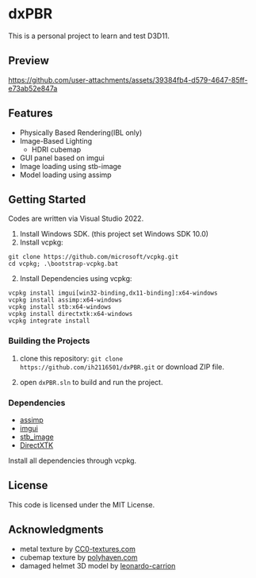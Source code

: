 # dxPBR
This is a personal project to learn and test D3D11.


## Preview


https://github.com/user-attachments/assets/39384fb4-d579-4647-85ff-e73ab52e847a


## Features
- Physically Based Rendering(IBL only)
- Image-Based Lighting
  - HDRI cubemap
- GUI panel based on imgui
- Image loading using stb-image
- Model loading using assimp
## Getting Started

Codes are written via Visual Studio 2022.
1. Install Windows SDK. (this project set Windows SDK 10.0)
1. Install vcpkg:
```
git clone https://github.com/microsoft/vcpkg.git
cd vcpkg; .\bootstrap-vcpkg.bat
```
2. Install Dependencies using vcpkg:
```
vcpkg install imgui[win32-binding,dx11-binding]:x64-windows
vcpkg install assimp:x64-windows
vcpkg install stb:x64-windows
vcpkg install directxtk:x64-windows
vcpkg integrate install
```

### Building the Projects
1. clone this repository:
`git clone https://github.com/ih2116501/dxPBR.git`
or download ZIP file.

2. open `dxPBR.sln` to build and run the project.

### Dependencies
- [assimp](https://github.com/assimp/assimp)
- [imgui](https://github.com/ocornut/imgui)
- [stb_image](https://github.com/nothings/stb)
- [DirectXTK](https://github.com/microsoft/DirectXTK)

Install all dependencies through vcpkg.

## License
This code is licensed under the MIT License.


## Acknowledgments

- metal texture by [CC0-textures.com](https://cc0-textures.com/t/cc0t-metal-004)
- cubemap texture by [polyhaven.com](https://polyhaven.com/a/empty_play_room)
- damaged helmet 3D model by [leonardo-carrion](https://sketchfab.com/3d-models/battle-damaged-sci-fi-helmet-pbr-b81008d513954189a063ff901f7abfe4)
